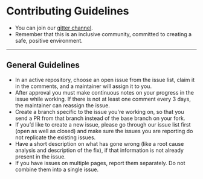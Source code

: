 # Contributing Guidelines
* You can join our [gitter channel](https://gitter.im/ACM-W-NITK-Community/community?utm_source=share-link&utm_medium=link&utm_campaign=share-link).
* Remember that this is an inclusive community, committed to creating a safe, positive environment.

---

## General Guidelines
* In an active repository, choose an open issue from the issue list, claim it in the comments, and a maintainer will assign it to you.  
* After approval you must make continuous notes on your progress in the issue while working.  If there is not at least one comment every 3 days, the maintainer can reassign the issue.
* Create a branch specific to the issue you're working on, so that you send a PR from that branch instead of the base branch on your fork.
* If you’d like to create a new issue, please go through our issue list first (open as well as closed) and make sure the issues you are reporting do not replicate the existing issues. 
* Have a short description on what has gone wrong (like a root cause analysis and description of the fix), if that information is not already present in the issue.
* If you have issues on multiple pages, report them separately. Do not combine them into a single issue.